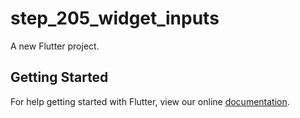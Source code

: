 # step_205_widget_inputs

A new Flutter project.

## Getting Started

For help getting started with Flutter, view our online
[documentation](https://flutter.io/).
